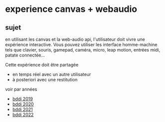 
# experience canvas + webaudio


## sujet

en utilisant les canvas et la web-audio api, l'utilisateur doit vivre une expérience interactive. Vous pouvez utiliser les interface homme-machine tels que clavier, souris, gamepad, caméra, micro, leap motion, entrées midi, patate connectée...

Cette expérience doit être partagée
- en temps réel avec un autre utilisateur
- à posteriori avec une restitution

voir par années

* [bddi 2019](bddi-2019.md)
* [bddi 2020](bddi-2020.md)
* [bddi 2021](bddi-2021.md)
* [bddi 2022](bddi-2022.md)
